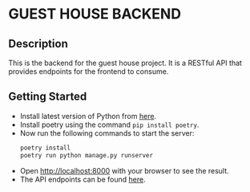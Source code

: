 # GUEST HOUSE BACKEND

## Description
This is the backend for the guest house project. It is a RESTful API that provides endpoints for the frontend to consume.

## Getting Started

- Install latest version of Python from [here](https://www.python.org/downloads/).
- Install poetry using the command `pip install poetry`.
- Now run the following commands to start the server:
  ```bash
  poetry install
  poetry run python manage.py runserver
  ```
- Open [http://localhost:8000](http://localhost:8000) with your browser to see the result.
- The API endpoints can be found [here](ENDPOINTS.md).
